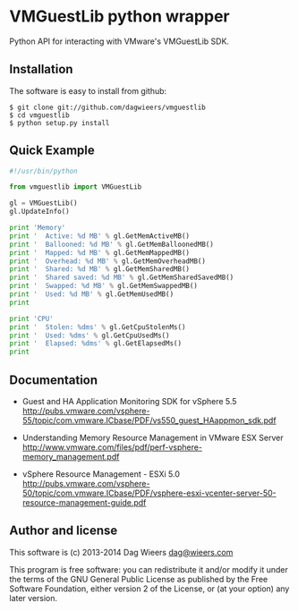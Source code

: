 VMGuestLib python wrapper
=========================
Python API for interacting with VMware's VMGuestLib SDK.


Installation
------------
The software is easy to install from github:

    $ git clone git://github.com/dagwieers/vmguestlib
    $ cd vmguestlib
    $ python setup.py install


Quick Example
-------------
```python
#!/usr/bin/python

from vmguestlib import VMGuestLib

gl = VMGuestLib()
gl.UpdateInfo()

print 'Memory'
print '  Active: %d MB' % gl.GetMemActiveMB()
print '  Ballooned: %d MB' % gl.GetMemBalloonedMB()
print '  Mapped: %d MB' % gl.GetMemMappedMB()
print '  Overhead: %d MB' % gl.GetMemOverheadMB()
print '  Shared: %d MB' % gl.GetMemSharedMB()
print '  Shared saved: %d MB' % gl.GetMemSharedSavedMB()
print '  Swapped: %d MB' % gl.GetMemSwappedMB()
print '  Used: %d MB' % gl.GetMemUsedMB()
print

print 'CPU'
print '  Stolen: %dms' % gl.GetCpuStolenMs()
print '  Used: %dms' % gl.GetCpuUsedMs()
print '  Elapsed: %dms' % gl.GetElapsedMs()
print
```


Documentation
-------------

 * Guest and HA Application Monitoring SDK for vSphere 5.5  
   http://pubs.vmware.com/vsphere-55/topic/com.vmware.ICbase/PDF/vs550_guest_HAappmon_sdk.pdf

 * Understanding Memory Resource Management in VMware ESX Server  
   http://www.vmware.com/files/pdf/perf-vsphere-memory_management.pdf

 * vSphere Resource Management - ESXi 5.0  
   http://pubs.vmware.com/vsphere-50/topic/com.vmware.ICbase/PDF/vsphere-esxi-vcenter-server-50-resource-management-guide.pdf


Author and license
------------------
This software is (c) 2013-2014 Dag Wieers <dag@wieers.com>

This program is free software: you can redistribute it and/or modify it under
the terms of the GNU General Public License as published by the Free Software
Foundation, either version 2 of the License, or (at your option) any later
version.
